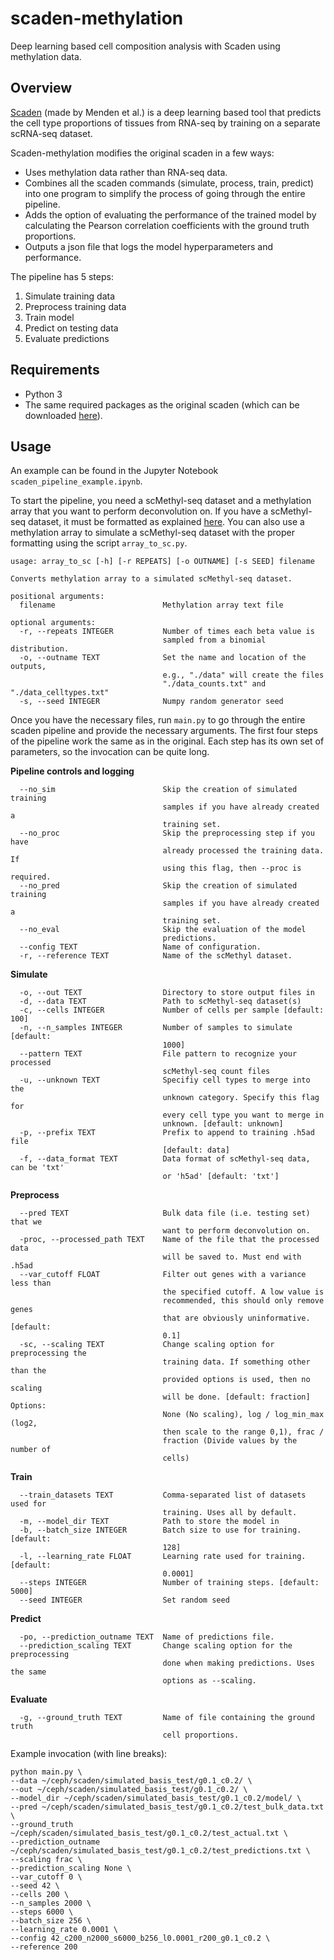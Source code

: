 # scaden-methylation
Deep learning based cell composition analysis with Scaden using methylation data.

## Overview
[Scaden](https://github.com/KevinMenden/scaden) (made by Menden et al.) is a deep learning based tool that predicts the cell type proportions of tissues from RNA-seq by  training on a separate scRNA-seq dataset.

Scaden-methylation modifies the original scaden in a few ways:
- Uses methylation data rather than RNA-seq data.
- Combines all the scaden commands (simulate, process, train, predict) into one program to simplify the process of going through the entire pipeline.
- Adds the option of evaluating the performance of the trained model by calculating the Pearson correlation coefficients with the ground truth proportions.
- Outputs a json file that logs the model hyperparameters and performance.

The pipeline has 5 steps:
1. Simulate training data
2. Preprocess training data
3. Train model
4. Predict on testing data
5. Evaluate predictions

## Requirements
- Python 3
- The same required packages as the original scaden (which can be downloaded [here](https://github.com/KevinMenden/scaden#installation-guide)).

## Usage
An example can be found in the Jupyter Notebook `scaden_pipeline_example.ipynb`.

To start the pipeline, you need a scMethyl-seq dataset and a methylation array that you want to perform deconvolution on. If you have a scMethyl-seq dataset, it must be formatted as explained [here](https://scaden.readthedocs.io/en/latest/usage.html#scrna-seq-data-processing).
You can also use a methylation array to simulate a scMethyl-seq dataset with the proper formatting using the script `array_to_sc.py`.
```
usage: array_to_sc [-h] [-r REPEATS] [-o OUTNAME] [-s SEED] filename

Converts methylation array to a simulated scMethyl-seq dataset.

positional arguments:
  filename                        Methylation array text file

optional arguments:
  -r, --repeats INTEGER           Number of times each beta value is 
                                  sampled from a binomial distribution.
  -o, --outname TEXT              Set the name and location of the outputs, 
                                  e.g., "./data" will create the files 
                                  "./data_counts.txt" and "./data_celltypes.txt"
  -s, --seed INTEGER              Numpy random generator seed
```

Once you have the necessary files, run `main.py` to go through the entire scaden pipeline and provide the necessary arguments. The first four steps of the pipeline work the same as in the original. Each step has its own set of parameters, so the invocation can be quite long.

**Pipeline controls and logging**
```
  --no_sim                        Skip the creation of simulated training
                                  samples if you have already created a
                                  training set.
  --no_proc                       Skip the preprocessing step if you have
                                  already processed the training data. If
                                  using this flag, then --proc is required.
  --no_pred                       Skip the creation of simulated training
                                  samples if you have already created a
                                  training set.
  --no_eval                       Skip the evaluation of the model
                                  predictions.
  --config TEXT                   Name of configuration.
  -r, --reference TEXT            Name of the scMethyl dataset.
```

**Simulate**
```
  -o, --out TEXT                  Directory to store output files in
  -d, --data TEXT                 Path to scMethyl-seq dataset(s)
  -c, --cells INTEGER             Number of cells per sample [default: 100]
  -n, --n_samples INTEGER         Number of samples to simulate [default:
                                  1000]
  --pattern TEXT                  File pattern to recognize your processed
                                  scMethyl-seq count files
  -u, --unknown TEXT              Specifiy cell types to merge into the
                                  unknown category. Specify this flag for
                                  every cell type you want to merge in
                                  unknown. [default: unknown]
  -p, --prefix TEXT               Prefix to append to training .h5ad file
                                  [default: data]
  -f, --data_format TEXT          Data format of scMethyl-seq data, can be 'txt'
                                  or 'h5ad' [default: 'txt']
```

**Preprocess**
```
  --pred TEXT                     Bulk data file (i.e. testing set) that we
                                  want to perform deconvolution on.
  -proc, --processed_path TEXT    Name of the file that the processed data
                                  will be saved to. Must end with .h5ad
  --var_cutoff FLOAT              Filter out genes with a variance less than
                                  the specified cutoff. A low value is
                                  recommended, this should only remove genes
                                  that are obviously uninformative. [default:
                                  0.1]
  -sc, --scaling TEXT             Change scaling option for preprocessing the
                                  training data. If something other than the
                                  provided options is used, then no scaling
                                  will be done. [default: fraction] Options:
                                  None (No scaling), log / log_min_max (log2,
                                  then scale to the range 0,1), frac /
                                  fraction (Divide values by the number of
                                  cells)
```

**Train**
```
  --train_datasets TEXT           Comma-separated list of datasets used for
                                  training. Uses all by default.
  -m, --model_dir TEXT            Path to store the model in
  -b, --batch_size INTEGER        Batch size to use for training. [default:
                                  128]
  -l, --learning_rate FLOAT       Learning rate used for training. [default:
                                  0.0001]
  --steps INTEGER                 Number of training steps. [default: 5000]
  --seed INTEGER                  Set random seed
```

**Predict**
```
  -po, --prediction_outname TEXT  Name of predictions file.
  --prediction_scaling TEXT       Change scaling option for the preprocessing
                                  done when making predictions. Uses the same
                                  options as --scaling.
```

**Evaluate**
```
  -g, --ground_truth TEXT         Name of file containing the ground truth
                                  cell proportions.
```

Example invocation (with line breaks):
```
python main.py \
--data ~/ceph/scaden/simulated_basis_test/g0.1_c0.2/ \
--out ~/ceph/scaden/simulated_basis_test/g0.1_c0.2/ \
--model_dir ~/ceph/scaden/simulated_basis_test/g0.1_c0.2/model/ \
--pred ~/ceph/scaden/simulated_basis_test/g0.1_c0.2/test_bulk_data.txt \
--ground_truth ~/ceph/scaden/simulated_basis_test/g0.1_c0.2/test_actual.txt \
--prediction_outname ~/ceph/scaden/simulated_basis_test/g0.1_c0.2/test_predictions.txt \
--scaling frac \
--prediction_scaling None \
--var_cutoff 0 \
--seed 42 \
--cells 200 \
--n_samples 2000 \
--steps 6000 \
--batch_size 256 \
--learning_rate 0.0001 \
--config 42_c200_n2000_s6000_b256_l0.0001_r200_g0.1_c0.2 \
--reference 200
```
